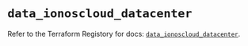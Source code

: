 # `data_ionoscloud_datacenter`

Refer to the Terraform Registory for docs: [`data_ionoscloud_datacenter`](https://registry.terraform.io/providers/ionos-cloud/ionoscloud/6.4.0/docs/data-sources/datacenter).
